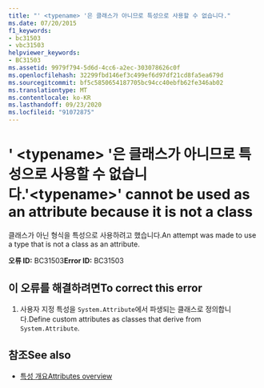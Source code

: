 ```yaml
---
title: "' <typename> '은 클래스가 아니므로 특성으로 사용할 수 없습니다."
ms.date: 07/20/2015
f1_keywords:
- bc31503
- vbc31503
helpviewer_keywords:
- BC31503
ms.assetid: 9979f794-5d6d-4cc6-a2ec-303078626c0f
ms.openlocfilehash: 32299fbd146ef3c499ef6d97df21cd8fa5ea679d
ms.sourcegitcommit: bf5c5850654187705bc94cc40ebfb62fe346ab02
ms.translationtype: MT
ms.contentlocale: ko-KR
ms.lasthandoff: 09/23/2020
ms.locfileid: "91072875"
---
```

# <a name="typename-cannot-be-used-as-an-attribute-because-it-is-not-a-class"></a><span data-ttu-id="b63a5-102">' \<typename> '은 클래스가 아니므로 특성으로 사용할 수 없습니다.</span><span class="sxs-lookup"><span data-stu-id="b63a5-102">'\<typename>' cannot be used as an attribute because it is not a class</span></span>

<span data-ttu-id="b63a5-103">클래스가 아닌 형식을 특성으로 사용하려고 했습니다.</span><span class="sxs-lookup"><span data-stu-id="b63a5-103">An attempt was made to use a type that is not a class as an attribute.</span></span>  
  
 <span data-ttu-id="b63a5-104">**오류 ID:** BC31503</span><span class="sxs-lookup"><span data-stu-id="b63a5-104">**Error ID:** BC31503</span></span>  
  
## <a name="to-correct-this-error"></a><span data-ttu-id="b63a5-105">이 오류를 해결하려면</span><span class="sxs-lookup"><span data-stu-id="b63a5-105">To correct this error</span></span>  
  
1. <span data-ttu-id="b63a5-106">사용자 지정 특성을 `System.Attribute`에서 파생되는 클래스로 정의합니다.</span><span class="sxs-lookup"><span data-stu-id="b63a5-106">Define custom attributes as classes that derive from `System.Attribute`.</span></span>  
  
## <a name="see-also"></a><span data-ttu-id="b63a5-107">참조</span><span class="sxs-lookup"><span data-stu-id="b63a5-107">See also</span></span>

- [<span data-ttu-id="b63a5-108">특성 개요</span><span class="sxs-lookup"><span data-stu-id="b63a5-108">Attributes overview</span></span>](../programming-guide/concepts/attributes/index.md)
